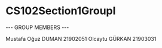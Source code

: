 # CS102Section1GroupI

  ---  GROUP MEMBERS  ---
  
  Mustafa Oğuz DUMAN 21902051
  Olcaytu GÜRKAN 21903031
 
